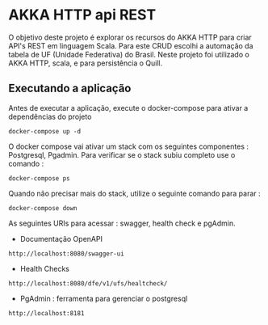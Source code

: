 # AKKA HTTP api REST

O objetivo deste projeto é explorar os recursos do AKKA HTTP para criar API's REST em linguagem
Scala. Para este CRUD escolhi a automação da tabela de UF (Unidade Federativa) do Brasil. Neste
projeto foi utilizado o AKKA HTTP, scala, e para persistência o Quill.

## Executando a aplicação 

Antes de executar a aplicação, execute o docker-compose para ativar a dependências do projeto

```
docker-compose up -d
```
O docker compose vai ativar um stack com os seguintes componentes : Postgresql, Pgadmin. Para verificar se o stack subiu completo use o comando :

```
docker-compose ps
```

Quando não precisar mais do stack, utilize o seguinte comando para parar :
```
docker-compose down
```
As seguintes URIs para acessar : swagger, health check e pgAdmin.
- Documentação OpenAPI
```
http://localhost:8080/swagger-ui
```

- Health Checks
```
http://localhost:8080/dfe/v1/ufs/healtcheck/

```
- PgAdmin : ferramenta para gerenciar o postgresql
```
http://localhost:8181
```
